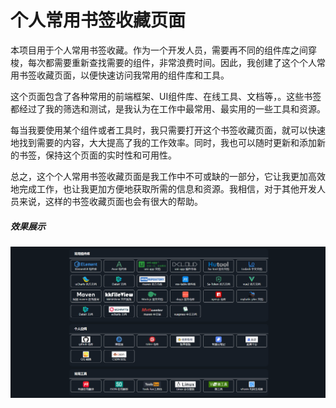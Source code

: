 # 个人常用书签收藏页面

本项目用于个人常用书签收藏。作为一个开发人员，需要再不同的组件库之间穿梭，每次都需要重新查找需要的组件，非常浪费时间。因此，我创建了这个个人常用书签收藏页面，以便快速访问我常用的组件库和工具。

这个页面包含了各种常用的前端框架、UI组件库、在线工具、文档等，。这些书签都经过了我的筛选和测试，是我认为在工作中最常用、最实用的一些工具和资源。

每当我要使用某个组件或者工具时，我只需要打开这个书签收藏页面，就可以快速地找到需要的内容，大大提高了我的工作效率。同时，我也可以随时更新和添加新的书签，保持这个页面的实时性和可用性。

总之，这个个人常用书签收藏页面是我工作中不可或缺的一部分，它让我更加高效地完成工作，也让我更加方便地获取所需的信息和资源。我相信，对于其他开发人员来说，这样的书签收藏页面也会有很大的帮助。

##### 效果展示

![预览图片](./src/assets/img/20240503001.png)
